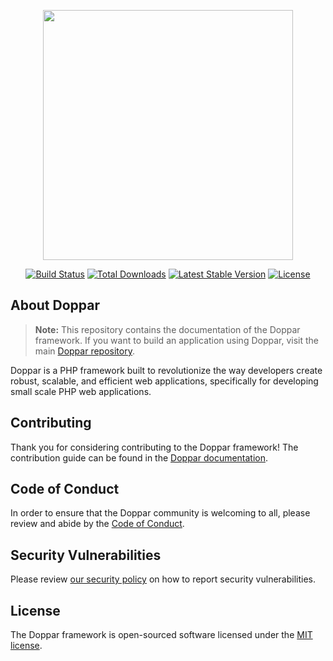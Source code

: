 <p align="center">
    <a href="https://doppar.com" target="_blank">
        <img src="https://raw.githubusercontent.com/doppar/doppar/7138fb0e72cd55256769be6947df3ac48c300700/public/logo.png" width="400">
    </a>
</p>

<p align="center">
<a href="https://github.com/doppar/framework/actions/workflows/tests.yml"><img src="https://github.com/doppar/framework/actions/workflows/tests.yml/badge.svg" alt="Build Status"></a>
<a href="https://packagist.org/packages/doppar/framework"><img src="https://img.shields.io/packagist/dt/doppar/framework" alt="Total Downloads"></a>
<a href="https://packagist.org/packages/doppar/framework"><img src="https://img.shields.io/packagist/v/doppar/framework" alt="Latest Stable Version"></a>
<a href="https://github.com/doppar/framework/blob/main/LICENSE"><img src="https://img.shields.io/github/license/doppar/framework" alt="License"></a>
</p>

## About Doppar

> **Note:** This repository contains the documentation of the Doppar framework. If you want to build an application using Doppar, visit the main [Doppar repository](https://github.com/doppar/doppar).

Doppar is a PHP framework built to revolutionize the way developers create robust, scalable, and efficient web applications, specifically for developing small scale PHP web applications.

## Contributing

Thank you for considering contributing to the Doppar framework! The contribution guide can be found in the [Doppar documentation](https://doppar.com/docs/contributions).

## Code of Conduct

In order to ensure that the Doppar community is welcoming to all, please review and abide by the [Code of Conduct](https://doppar.com/docs/contributions#code-of-conduct).

## Security Vulnerabilities

Please review [our security policy](https://github.com/doppar/framework/security/policy) on how to report security vulnerabilities.

## License

The Doppar framework is open-sourced software licensed under the [MIT license](LICENSE.md).
